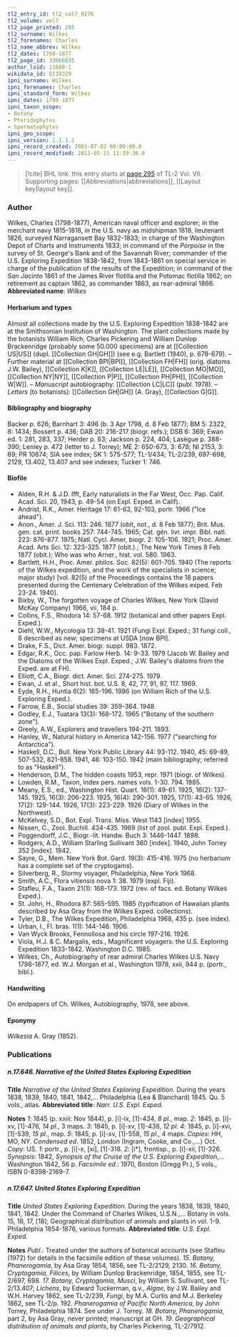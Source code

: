 ```yaml
---
tl2_entry_id: tl2_vol7_0276
tl2_volume: vol7
tl2_page_printed: 295
tl2_surname: Wilkes
tl2_forenames: Charles
tl2_name_abbrev: Wilkes
tl2_dates: 1798-1877
tl2_page_id: 33066635
author_lsid: 11688-1
wikidata_id: Q119329
ipni_surname: Wilkes
ipni_forenames: Charles
ipni_standard_form: Wilkes
ipni_dates: 1798-1877
ipni_taxon_scope: 
- Botany
- Pteridophytes
- Spermatophytes
ipni_geo_scope: 
ipni_version: 1.1.1.1
ipni_record_created: 2003-07-02 00:00:00.0
ipni_record_modified: 2013-05-15 11:39:36.0
---
```



> [!cite] BHL link: this entry starts at [page 295](https://www.biodiversitylibrary.org/page/33066635) of TL-2 Vol. VII.
> Supporting pages: [[Abbreviations|abbreviations]], [[Layout key|layout key]].

### Author

Wilkes, Charles (1798-1877), American naval officer and explorer; in the merchant navy 1815-1818, in the U.S. navy as midshipman 1818, lieutenant 1826, surveyed Narragansett Bay 1832-1833; in charge of the Washington Depot of Charts and Instruments 1833; in command of the *Porpoise* in the survey of St. George's Bank and of the Savannah River; commander of the U.S. Exploring Expedition 1838-1842, from 1843-1861 on special service in charge of the publication of the results of the Expedition; in command of the *San Jacinto* 1861 of the James River flotilla and the Potomac flotilla 1862; on retirement as captain 1862, as commander 1863, as rear-admiral 1866. 
**Abbreviated name**: *Wilkes*

#### Herbarium and types

Almost all collections made by the U.S. Exploring Expedition 1838-1842 are at the Smithsonian Institution of Washington. The plant collections made by the botanists William Rich, Charles Pickering and William Dunlop Brackenridge (probably some 50.000 specimens) are at [[Collection US|US]] (dupl. [[Collection GH|GH]]) (see e.g. Bartlett (1940), p. 678-679). – Further material at [[Collection BPI|BPI]], [[Collection FH|FH]] (orig. diatoms J.W. Bailey), [[Collection K|K]], [[Collection LE|LE]], [[Collection MO|MO]], [[Collection NY|NY]], [[Collection P|P]], [[Collection PH|PH]], [[Collection W|W]]. – *Manuscript* autobiography: [[Collection LC|LC]] (publ. 1978). – *Letters* (to botanists): [[Collection GH|GH]] (A. Gray), [[Collection G|G]].

#### Bibliography and biography

Backer p. 626; Barnhart 3: 496 (b. 3 Apr 1798, d. 8 Feb 1877); BM 5: 2322, 8: 1434; Bossert p. 436; DAB 20: 216-217 (biogr. refs.); DSB 6: 369; Ewan ed. 1: 281, 283, 337; Herder p. 63; Jackson p. 224, 404; Lasègue p. 388-390; Lenley p. 472 (letter to J. Torrey); ME 2: 650-673, 3: 678; NI 2153, 3: 69; PR 10674; SIA see index; SK 1: 575-577; TL-1/434; TL-2/239, 697-698, 2129, 13.402, 13.407 and see indexes; Tucker 1: 746.

#### Biofile

- Alden, R.H. & J.D. Ifft, Early naturalists in the Far West, Occ. Pap. Calif. Acad. Sci. 20, 1943, p. 49-54 (on Expl. Exped. in Calif).
- Andrist, R.K., Amer. Heritage 17: 61-63, 92-103, portr. 1966 ("Ice ahead").
- Anon., Amer. J. Sci. 113: 246. 1877 (obit, not., d. 8 Feb 1877); Brit. Mus. gen. cat. print. books 257: 744-745. 1965; Cat. gén. livr. impr. Bibl. natl. 223: 876-877. 1975; Natl. Cycl. Amer, biogr. 2: 105-106. 1921; Proc. Amer. Acad. Arts Sci. 12: 323-325. 1877 (obit.).; The New York Times 8 Feb 1877 (obit.); Who was who Arner., hist. vol. 580. 1963.
- Bartlett, H.H., Proc. Amer. philos. Soc. 82(5): 601-705. 1940 (The reports of the Wilkes expedition, and the work of the specialists in science; major study) \[vol. 82(5) of the Proceedings contains the 18 papers presented during the Centenary Celebration of the Wilkes exped. Feb 23-24. 1940\].
- Bixby, W., The forgotten voyage of Charles Wilkes, New York (David McKay Company) 1966, vii, 184 p.
- Collins, F.S., Rhodora 14: 57-68. 1912 (botanical and other papers Expl. Exped.).
- Diehl, W.W., Mycologia 13: 38-41. 1921 (Fungi Expl. Exped.; 31 fungi coll., 8 described as new; specimens at USDA \[now BPI\].
- Drake, F.S., Dict. Amer. biogr. suppl. 983. 1872.
- Edgar, R.K., Occ. pap. Farlow Herb. 14: 9-33. 1979 (Jacob W. Bailey and the Diatoms of the Wilkes Expl. Exped.; J.W. Bailey's diatoms from the Exped. are at FH).
- Elliott, C.A., Biogr. dict. Amer. Sci. 274-275. 1979.
- Ewan, J. et al., Short hist. bot. U.S. 8, 42, 77, 91, 97, 117. 1969.
- Eyde, R.H., Huntia 6(2): 165-196. 1986 (on William Rich of the U.S. Exploring Exped.).
- Farrow, E.B., Social studies 39: 359-364. 1948.
- Godley, E.J., Tuatara 13(3): 168-172. 1965 ("Botany of the southern zone").
- Greely, A.W., Explorers and travellers 194-211. 1893.
- Hanley, W., Natural history in America 142-156. 1977 ("searching for Antarctica").
- Haskell, D.C., Bull. New York Public Library 44: 93-112. 1940, 45: 69-89, 507-532, 821-858. 1941, 46: 103-150. 1942 (main bibliography; referred to as "Haskell").
- Henderson, D.M., The hidden coasts 1953, repr. 1971 (biogr. of Wilkes).
- Lowden, R.M., Taxon, Index pers. names vols. 1-30. 794. 1985.
- Meany, E.S., ed., Washington Hist. Quart. 16(1): 49-61. 1925, 16(2): 137-145. 1925, 16(3): 206-223. 1925, 16(4): 290-301. 1925, 17(1): 43-65. 1926, 17(2): 129-144. 1926, 17(3): 223-229. 1926 (Diary of Wilkes in the Northwest).
- McKelvey, S.D., Bot. Expl. Trans. Miss. West 1143 \[index\] 1955.
- Nissen, C., Zool. Buchill. 434-435. 1969 (list of zool. publ. Expl. Exped.).
- Poggendorff, J.C., Biogr.-lit. Handw. Buch 3: 1446-1447. 1898.
- Rodgers, A.D., William Starling Sullivant 360 \[index\]. 1940, John Torrey 352 \[index\]. 1942.
- Sayre, G., Mem. New York Bot. Gard. 19(3): 415-416. 1975 (no herbarium has a complete set of the cryptogams).
- Silverberg, R., Stormy voyager, Philadelphia, New York 1968.
- Smith, A.C., Flora vitiensis nova 1: 38. 1979 (expl. Fiji).
- Stafleu, F.A., Taxon 21(1): 168-173. 1972 (rev. of facs. ed. Botany Wilkes Exped.).
- St. John, H., Rhodora 87: 565-595. 1985 (typification of Hawaiian plants described by Asa Gray from the Wilkes Exped. collections).
- Tyler, D.B., The Wilkes Expedition, Philadelphia 1968, 435 p. (see index).
- Urban, I., Fl. bras. 1(1): 144-146. 1906.
- Van Wyck Brooks, Fennollosa and his circle 197-216. 1926.
- Viola, H.J. & C. Margalis, eds., Magnificent voyagers: the U.S. Exploring Expedition 1833-1842. Washington D.C. 1985.
- Wilkes, Ch., Autobiography of rear admiral Charles Wilkes U.S. Navy 1798-1877, ed. W.J. Morgan et al., Washington 1978, xxii, 944 p. (portr., bibl.).

#### Handwriting

On endpapers of Ch. Wilkes, Autobiography, 1978, see above.

#### Eponymy

*Wilkesia* A. Gray (1852).

### Publications

##### n.17.646. Narrative of the United States Exploring Expedition

**Title**
*Narrative of the United States Exploring Expedition*. During the years 1838, 1839, 1840, 1841, 1842,... Philadelphia (Lea & Blanchard) 1845. Qu. 5 vols., atlas.
**Abbreviated title**: *Narr. U.S. Expl. Exped.*

**Notes**
*1*: 1845 (p. xxiii: Nov 1844), p. \[i\]-lx, \[1\]-434, *8 pl*., map.
*2*: 1845, p. \[i\]-xv, \[1\]-476, *14 pl*., 3 maps.
*3*: 1845, p. \[i\]-xv, \[1\]-438, *12 pl*.
*4*: 1845, p. \[i\]-xvi, \[1\]-539, *15 pl*., map.
*5*: 1845, p. \[i\]-xv, \[1\]-558, *15 pl*., 4 maps.
*Copies*: HH, MO, NY.
*Condensed ed*. 1852, London (Ingram, Cooke, and Co.,...) Oct. *Copy*: US.
*1*: portr., p. \[i\]-x, \[xi\], \[1\]-318.
*2*: \[i\*\], frontisp., p. \[i\]-xii, \[1\]-326.
*Synopsis*: 1842, *Synopsis of the Cruise of the U.S. Exploring Expedition*,... Washington 1842, 56 p.
*Facsimile ed*.: 1970, Boston (Gregg Pr.), 5 vols., ISBN 0-8398-2169-7.

##### n.17.647. United States Exploring Expedition

**Title**
*United States Exploring Expedition*. During the years 1838, 1839, 1840, 1841, 1842. Under the Command of Charles Wilkes, U.S.N.,... Botany in vols. 15, 16, 17, \[18\]; Geographical distribution of animals and plants in vol. 1-9. Philadelphia 1854-1876, various formats.
**Abbreviated title**: *U.S. Expl. Exped.*

**Notes**
*Publ*.: Treated under the authors of botanical accounts (see Stafleu (1972) for details in the facsimile edition of these volumes).
*15*. *Botany, Phanerogamia*, by Asa Gray 1854, 1856, see TL-2/2129, 2130.
*16. Botany, Cryptogamia, Filices*, by William Dunlop Brackenridge, 1854, 1855, see TL-2/697, 698.
*17. Botany, Cryptogamia, Musci*, by William S. Sullivant, see TL-2/13.407; *Lichens*, by Edward Tuckerman, q.v., *Algae*, by J.W. Bailey and W.H. Harvey 1862, see TL-2/239, *Fungi*, by M.A. Curtis and M.J. Berkeley 1862, see TL-2/p. 192. *Phanerogamia of Pacific North America*, by John Torrey, Philadelphia 1874. See under J. Torrey.
*18. Botany, Phanerogamia*, part 2, by Asa Gray, never printed; manuscript at GH.
*19. Geographical distribution of animals and plants*, by Charles Pickering, TL-2/7912.

